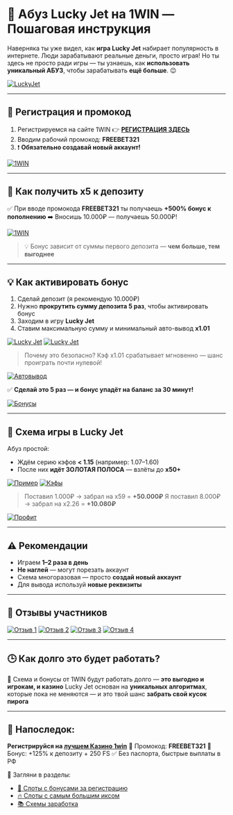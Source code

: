# 🚀 Абуз Lucky Jet на 1WIN — Пошаговая инструкция

Наверняка ты уже видел, как **игра Lucky Jet** набирает популярность в интернете. Люди зарабатывают реальные деньги, просто играя! Но ты здесь не просто ради игры — ты узнаешь, как **использовать уникальный АБУЗ**, чтобы зарабатывать **ещё больше**. 😉

[![LuckyJet](https://i.postimg.cc/HkZ90xFS/unnamed-1.jpg)](https://1wilib.life/casino/list?open=register&p=trh6)

---

## 📲 Регистрация и промокод

1. Регистрируемся на сайте 1WIN 👉 [**РЕГИСТРАЦИЯ ЗДЕСЬ**](https://1wilib.life/casino/list?open=register&p=trh6)
2. Вводим рабочий промокод: **FREEBET321**
3. ❗ **Обязательно создавай новый аккаунт!**

[![1WIN](https://i.postimg.cc/gkPHz3Hb/c463d15cb22a93e6e01a9-1.png)](https://1wilib.life/casino/list?open=register&p=trh6)

---

## 🎁 Как получить x5 к депозиту

✅ При вводе промокода **FREEBET321** ты получаешь **+500% бонус к пополнению**
➡️ Вносишь 10.000₽ — получаешь 50.000₽!

[![1WIN](https://i.postimg.cc/d1qQqsVY/unnamed-2.jpg)](https://1wilib.life/casino/list?open=register&p=trh6)

> 💡 Бонус зависит от суммы первого депозита — **чем больше, тем выгоднее**

---

## 💡 Как активировать бонус

1. Сделай депозит (я рекомендую 10.000₽)
2. Нужно **прокрутить сумму депозита 5 раз**, чтобы активировать бонус
3. Заходим в игру **Lucky Jet**
4. Ставим максимальную сумму и минимальный авто-вывод **x1.01**

[![Lucky Jet](https://i.postimg.cc/jqD2Cjhx/unnamed-3.jpg)](https://1wilib.life/casino/list?open=register&p=trh6)
[![Lucky Jet](https://i.postimg.cc/d1yMPg8Y/unnamed-4.jpg)](https://1wilib.life/casino/list?open=register&p=trh6)

> Почему это безопасно?
> Кэф x1.01 срабатывает мгновенно — шанс проиграть почти нулевой!

[![Автовывод](https://i.postimg.cc/BQNVyJdF/unnamed-5.jpg)](https://1wilib.life/casino/list?open=register&p=trh6)

✅ **Сделай это 5 раз — и бонус упадёт на баланс за 30 минут!**

[![Бонусы](https://i.postimg.cc/4xqBkywY/unnamed-6.jpg)](https://1wilib.life/casino/list?open=register&p=trh6)

---

## 🎯 Схема игры в Lucky Jet

Абуз простой:

* Ждём серию кэфов **< 1.15** (например: 1.07–1.60)
* После них **идёт ЗОЛОТАЯ ПОЛОСА** — взлёты до **x50+**

[![Пример](https://i.postimg.cc/Gh9FLr4G/unnamed-7.jpg)](https://1wilib.life/casino/list?open=register&p=trh6)
[![Кэфы](https://i.postimg.cc/FR9S2Qtf/unnamed-8.jpg)](https://1wilib.life/casino/list?open=register&p=trh6)

> Поставил 1.000₽ → забрал на x59 = **+50.000₽**
> Я поставил 8.000₽ → забрал на x2.26 = **+10.080₽**

[![Профит](https://i.postimg.cc/bNGnXT5R/unnamed-9.jpg)](https://1wilib.life/casino/list?open=register&p=trh6)

---

## ⚠️ Рекомендации

* Играем **1–2 раза в день**
* **Не наглей** — могут порезать аккаунт
* Схема многоразовая — просто **создай новый аккаунт**
* Для вывода используй **новые реквизиты**

---

## 🧾 Отзывы участников

[![Отзыв 1](https://i.postimg.cc/44YvZs7t/unnamed-10.jpg)](https://1wilib.life/casino/list?open=register&p=trh6)
[![Отзыв 2](https://i.postimg.cc/T1bWb2g4/unnamed-11.jpg)](https://1wilib.life/casino/list?open=register&p=trh6)
[![Отзыв 3](https://i.postimg.cc/Kc3TwfwD/unnamed-12.jpg)](https://1wilib.life/casino/list?open=register&p=trh6)
[![Отзыв 4](https://i.postimg.cc/vZhxfNxb/unnamed-13.jpg)](https://1wilib.life/casino/list?open=register&p=trh6)

---

## 🕒 Как долго это будет работать?

🎯 Схема и бонусы от 1WIN будут работать долго — **это выгодно и игрокам, и казино**
Lucky Jet основан на **уникальных алгоритмах**, которые пока не меняются — и это твой шанс **забрать свой кусок пирога**

---

## 🎁 Напоследок:

**Регистрируйся на [лучшем Казино 1win](https://1wilib.life/casino/list?open=register&p=trh6)**
🎁 Промокод: **FREEBET321**
💸 Бонус: +125% к депозиту + 250 FS
✅ Без паспорта, быстрые выплаты в РФ

🔗 Загляни в разделы:

* [🎰 Слоты с бонусами за регистрацию](https://1wilib.life/casino/list?open=register&p=trh6)
* [🔥 Слоты с самым большим иксом](https://1wilib.life/casino/list?open=register&p=trh6)
* [📚 Схемы заработка](https://1wilib.life/casino/list?open=register&p=trh6)


